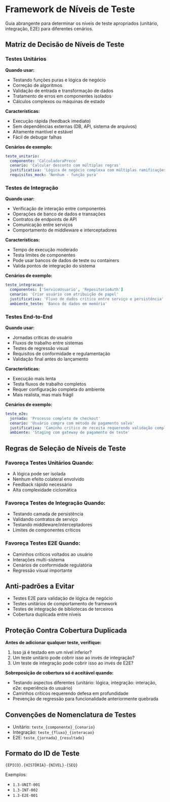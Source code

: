 <!-- Powered by BMAD™ Core -->

# Framework de Níveis de Teste

Guia abrangente para determinar os níveis de teste apropriados (unitário, integração, E2E) para diferentes cenários.

## Matriz de Decisão de Níveis de Teste

### Testes Unitários

**Quando usar:**

- Testando funções puras e lógica de negócio
- Correção de algoritmos
- Validação de entrada e transformação de dados
- Tratamento de erros em componentes isolados
- Cálculos complexos ou máquinas de estado

**Características:**

- Execução rápida (feedback imediato)
- Sem dependências externas (DB, API, sistema de arquivos)
- Altamente mantível e estável
- Fácil de debugar falhas

**Cenários de exemplo:**

```yaml
teste_unitario:
  componente: 'CalculadoraPreco'
  cenario: 'Calcular desconto com múltiplas regras'
  justificativa: 'Lógica de negócio complexa com múltiplas ramificações'
  requisitos_mock: 'Nenhum - função pura'
```

### Testes de Integração

**Quando usar:**

- Verificação de interação entre componentes
- Operações de banco de dados e transações
- Contratos de endpoints de API
- Comunicação entre serviços
- Comportamento de middleware e interceptadores

**Características:**

- Tempo de execução moderado
- Testa limites de componentes
- Pode usar bancos de dados de teste ou containers
- Valida pontos de integração do sistema

**Cenários de exemplo:**

```yaml
teste_integracao:
  componentes: ['ServicoUsuario', 'RepositorioAuth']
  cenario: 'Criar usuário com atribuição de papel'
  justificativa: 'Fluxo de dados crítico entre serviço e persistência'
  ambiente_teste: 'Banco de dados em memória'
```

### Testes End-to-End

**Quando usar:**

- Jornadas críticas do usuário
- Fluxos de trabalho entre sistemas
- Testes de regressão visual
- Requisitos de conformidade e regulamentação
- Validação final antes do lançamento

**Características:**

- Execução mais lenta
- Testa fluxos de trabalho completos
- Requer configuração completa do ambiente
- Mais realista, mas mais frágil

**Cenários de exemplo:**

```yaml
teste_e2e:
  jornada: 'Processo completo de checkout'
  cenario: 'Usuário compra com método de pagamento salvo'
  justificativa: 'Caminho crítico de receita requerendo validação completa'
  ambiente: 'Staging com gateway de pagamento de teste'
```

## Regras de Seleção de Níveis de Teste

### Favoreça Testes Unitários Quando:

- A lógica pode ser isolada
- Nenhum efeito colateral envolvido
- Feedback rápido necessário
- Alta complexidade ciclomática

### Favoreça Testes de Integração Quando:

- Testando camada de persistência
- Validando contratos de serviço
- Testando middleware/interceptadores
- Limites de componentes críticos

### Favoreça Testes E2E Quando:

- Caminhos críticos voltados ao usuário
- Interações multi-sistema
- Cenários de conformidade regulatória
- Regressão visual importante

## Anti-padrões a Evitar

- Testes E2E para validação de lógica de negócio
- Testes unitários de comportamento de framework
- Testes de integração de bibliotecas de terceiros
- Cobertura duplicada entre níveis

## Proteção Contra Cobertura Duplicada

**Antes de adicionar qualquer teste, verifique:**

1. Isso já é testado em um nível inferior?
2. Um teste unitário pode cobrir isso ao invés de integração?
3. Um teste de integração pode cobrir isso ao invés de E2E?

**Sobreposição de cobertura só é aceitável quando:**

- Testando aspectos diferentes (unitário: lógica, integração: interação, e2e: experiência do usuário)
- Caminhos críticos requerendo defesa em profundidade
- Prevenção de regressão para funcionalidade anteriormente quebrada

## Convenções de Nomenclatura de Testes

- Unitário: `teste_{componente}_{cenario}`
- Integração: `teste_{fluxo}_{interacao}`
- E2E: `teste_{jornada}_{resultado}`

## Formato do ID de Teste

`{ÉPICO}.{HISTÓRIA}-{NÍVEL}-{SEQ}`

Exemplos:

- `1.3-UNIT-001`
- `1.3-INT-002`
- `1.3-E2E-001`
